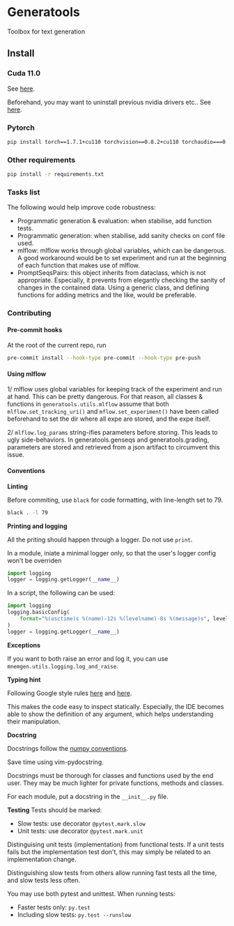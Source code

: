 # Generatools
Toolbox for text generation

## Install
### Cuda 11.0
See [here](https://developer.nvidia.com/cuda-11.0-download-archive?target_os=Linux&target_arch=x86_64&target_distro=Ubuntu&target_version=1804&target_type=deblocal).

Beforehand, you may want to uninstall previous nvidia drivers etc.. See [here](https://stackoverflow.com/a/62276101).

### Pytorch
```bash
pip install torch==1.7.1+cu110 torchvision==0.8.2+cu110 torchaudio===0.7.2 -f https://download.pytorch.org/whl/torch_stable.html
```

### Other requirements
```bash
pip install -r requirements.txt
```


### Tasks list
The following would help improve code robustness:
- Programmatic generation & evaluation: when stabilise, add function tests.
- Programmatic generation: when stabilise, add sanity checks on conf file used.
- mlflow: mlflow works through global variables, which can be dangerous.
  A good workaround would be to set experiment and run at the beginning of each
  function that makes use of mlflow.
- PromptSeqsPairs: this object inherits from dataclass, which is not
  appropriate. Especially, it prevents from elegantly checking the sanity of
  changes in the contained data. Using a generic class, and defining functions
  for adding metrics and the like, would be preferable.


### Contributing

#### Pre-commit hooks
At the root of the current repo, run
```bash
pre-commit install --hook-type pre-commit --hook-type pre-push
```

#### Using mlflow
1/ mlflow uses global variables for keeping track of the experiment and run at
hand. This can be pretty dangerous. For that reason, 
all classes & functions in `generatools.utils.mlflow` assume that both `mlflow.set_tracking_uri()` and
`mflow.set_experiment()` have been called beforehand to set the dir where all
expe are stored, and the expe itself.

2/ `mlflow.log_params` string-ifies parameters before storing. This leads to
ugly side-behaviors. In generatools.genseqs and generatools.grading, parameters
are stored and retrieved from a json artifact to circumvent this issue.



#### Conventions
**Linting**

Before commiting, use `black` for code formatting, with line-length set to 79.
```bash
black . -l 79
```

**Printing and logging**

All the priting should happen through a logger. Do not use `print`.

In a module, iniate a minimal logger only, so that the user's logger config won't be
  overriden
```python
import logging
logger = logging.getLogger(__name__)
```

In a script, the following can be used:
```python
import logging
logging.basicConfig(
    format="%(asctime)s %(name)-12s %(levelname)-8s %(message)s", level=logging.INFO
)
logger = logging.getLogger(__name__)
```

**Exceptions**

If you want to both raise an error and log it, you can use 
`mnemgen.utils.logging.log_and_raise`.

**Typing hint**

Following Google style rules [here](https://google.github.io/styleguide/pyguide.html#s2.21-type-annotated-code) and [here](https://google.github.io/styleguide/pyguide.html#s3.19-type-annotations).

This makes the code easy to inspect statically. Especially, the IDE becomes
able to show the definition of any argument, which helps understanding their
manipulation.

**Docstring**

Docstrings follow the [numpy conventions](https://sphinxcontrib-napoleon.readthedocs.io/en/latest/example_numpy.html#example-numpy).

Save time using vim-pydocstring.

Docstrings must be thorough for classes and functions used by the end user.
They may be much lighter for private functions, methods and classes.

For each module, put a docstring in the `__init__.py` file.

**Testing**
Tests should be marked:
* Slow tests: use decorator `@pytest.mark.slow`
* Unit tests: use decorator `@pytest.mark.unit`

Distinguising unit tests (implementation) from functional tests. If a unit
tests fails but the implementation test don't, this may simply be related to an
implementation change.

Distinguishing slow tests from others allow running fast tests all the time, and slow tests less often.

You may use both pytest and unittest. When running tests:
* Faster tests only: `py.test`
* Including slow tests: `py.test --runslow`
